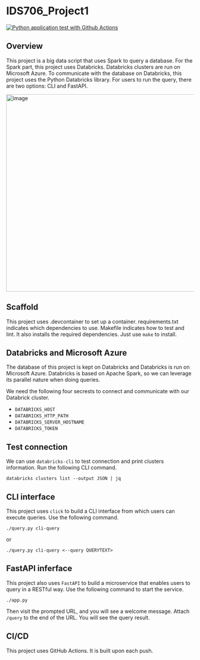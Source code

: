# IDS706_Project1

[![Python application test with Github Actions](https://github.com/nogibjj/ids-706-project-1-chang/actions/workflows/main.yml/badge.svg)](https://github.com/nogibjj/Dz_Project1/actions/workflows/main.yml)

## Overview
This project is a big data script that uses Spark to query a database. For the Spark part, this project uses Databricks. Databricks clusters are run on Microsoft Azure. To communicate with the database on Databricks, this project uses the Python Databricks library. For users to run the query, there are two options: CLI and FastAPI.

<img width="530" alt="image" src="https://user-images.githubusercontent.com/31728012/190923039-4a7a0fae-3833-43f1-8d2a-a57a49ff25c0.png">

## Scaffold
This project uses .devcontainer to set up a container. requirements.txt indicates which dependencies to use. Makefile indicates how to test and lint. It also installs the required dependencies. Just use ```make``` to install.

## Databricks and Microsoft Azure
The database of this project is kept on Databricks and Databricks is run on Microsoft Azure. Databricks is based on Apache Spark, so we can leverage its parallel nature when doing queries.

We need the following four secrests to connect and communicate with our Databrick cluster.
- ```DATABRICKS_HOST```
- ```DATABRICKS_HTTP_PATH```
- ```DATABRICKS_SERVER_HOSTNAME```
- ```DATABRICKS_TOKEN```

## Test connection
We can use ```databricks-cli``` to test connection and print clusters information. Run the following CLI command.

```
databricks clusters list --output JSON | jq
```

## CLI interface
This project uses ```click``` to build a CLI interface from which users can execute queries. Use the following command.

```
./query.py cli-query
```

or

```
./query.py cli-query <--query QUERYTEXT>
```

## FastAPI inferface
This project also uses ```FastAPI``` to build a microservice that enables users to query in a RESTful way. Use the following command to start the service.

```
./app.py
```

Then visit the prompted URL, and you will see a welcome message. Attach ```/query``` to the end of the URL. You will see the query result.

## CI/CD
This project uses GitHub Actions. It is built upon each push.
